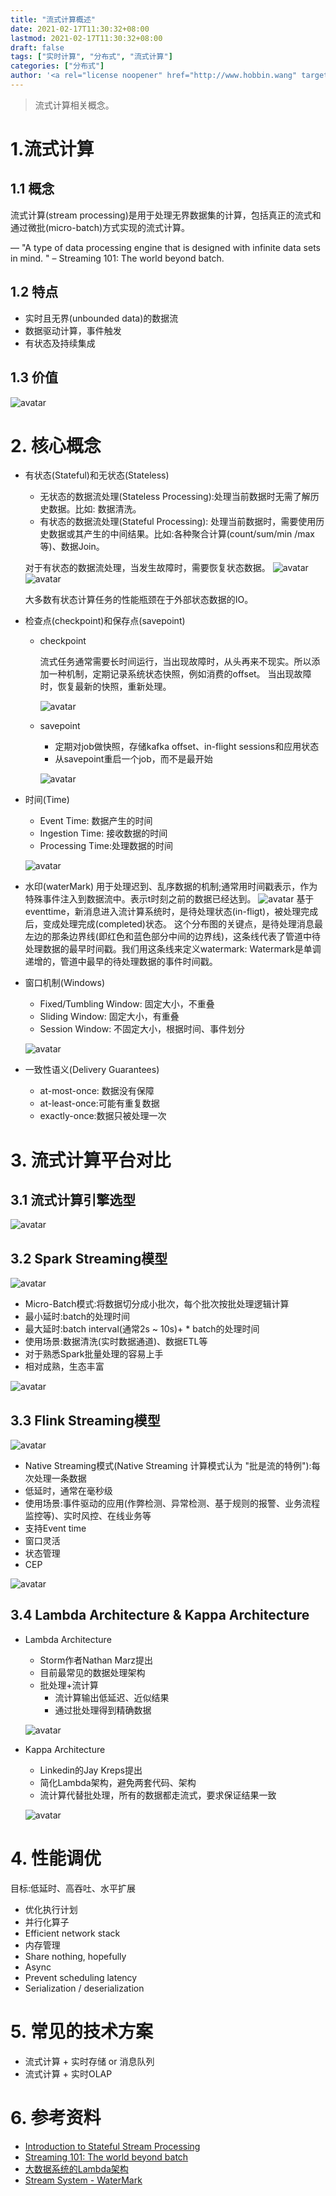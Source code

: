 ```yaml
---
title: "流式计算概述"
date: 2021-02-17T11:30:32+08:00
lastmod: 2021-02-17T11:30:32+08:00 
draft: false
tags: ["实时计算", "分布式", "流式计算"]
categories: ["分布式"]
author: '<a rel="license noopener" href="http://www.hobbin.wang" target="_blank">Hobbin</a>'
---
```


> 流式计算相关概念。

# 1.流式计算
## 1.1 概念
流式计算(stream processing)是用于处理无界数据集的计算，包括真正的流式和通过微批(micro-batch)方式实现的流式计算。

— "A type of data processing engine that is designed with infinite data sets in mind. " – Streaming 101: The world beyond
batch.

## 1.2 特点
* 实时且无界(unbounded data)的数据流 
* 数据驱动计算，事件触发 
* 有状态及持续集成

## 1.3 价值
![avatar](../../static/img/20210217/image2019-3-22_8_50_50.png)

# 2. 核心概念
* 有状态(Stateful)和无状态(Stateless)
    + 无状态的数据流处理(Stateless Processing):处理当前数据时无需了解历史数据。比如: 数据清洗。
    + 有状态的数据流处理(Stateful Processing): 处理当前数据时，需要使用历史数据或其产生的中间结果。比如:各种聚合计算(count/sum/min /max等)、数据Join。
    
    对于有状态的数据流处理，当发生故障时，需要恢复状态数据。
![avatar](../../static/img/20210217/image2019-3-21_10_19_41.png)![avatar](../../static/img/20210217/image2019-3-21_10_20_10.png)

  大多数有状态计算任务的性能瓶颈在于外部状态数据的IO。
* 检查点(checkpoint)和保存点(savepoint)
    +  checkpoint
        
        流式任务通常需要长时间运行，当出现故障时，从头再来不现实。所以添加一种机制，定期记录系统状态快照，例如消费的offset。 当出现故障时，恢复最新的快照，重新处理。
    
        ![avatar](../../static/img/20210217/image2019-3-21_10_13_44.png)
    + savepoint
        + 定期对job做快照，存储kafka offset、in-flight sessions和应用状态 
        + 从savepoint重启一个job，而不是最开始

        ![avatar](../../static/img/20210217/image2019-3-22_8_57_10.png)
* 时间(Time)
    + Event Time: 数据产生的时间 
    + Ingestion Time: 接收数据的时间 
    + Processing Time:处理数据的时间

    ![avatar](../../static/img/20210217/image2019-3-21_10_24_9.png)
* 水印(waterMark)
用于处理迟到、乱序数据的机制;通常用时间戳表示，作为特殊事件注入到数据流中。表示t时刻之前的数据已经达到。
![avatar](../../static/img/20210217/image2019-3-23_10_48_29.png)
基于eventtime，新消息进入流计算系统时，是待处理状态(in-fligt)，被处理完成后，变成处理完成(completed)状态。 
这个分布图的关键点，是待处理消息最左边的那条边界线(即红色和蓝色部分中间的边界线)，这条线代表了管道中待处理数据的最早时间戳。我们用这条线来定义watermark:
Watermark是单调递增的，管道中最早的待处理数据的事件时间戳。
* 窗口机制(Windows)
    + Fixed/Tumbling Window: 固定大小，不重叠 
    + Sliding Window: 固定大小，有重叠
    + Session Window: 不固定大小，根据时间、事件划分

    ![avatar](../../static/img/20210217/image2019-3-21_10_26_12.png)
* 一致性语义(Delivery Guarantees)
    + at-most-once: 数据没有保障 
    + at-least-once:可能有重复数据 
    + exactly-once:数据只被处理一次

# 3. 流式计算平台对比
## 3.1 流式计算引擎选型
![avatar](../../static/img/20210217/image2019-3-21_8_26_31.png)
## 3.2 Spark Streaming模型
![avatar](../../static/img/20210217/image2019-3-21_8_7_46.png)
* Micro-Batch模式:将数据切分成小批次，每个批次按批处理逻辑计算 
* 最小延时:batch的处理时间
* 最大延时:batch interval(通常2s ~ 10s)+ * batch的处理时间 
* 使用场景:数据清洗(实时数据通道)、数据ETL等 
* 对于熟悉Spark批量处理的容易上手
* 相对成熟，生态丰富

![avatar](../../static/img/20210217/image2019-3-22_8_38_7.png)

## 3.3 Flink Streaming模型
![avatar](../../static/img/20210217/image2019-3-21_8_8_30.png)
* Native Streaming模式(Native Streaming 计算模式认为 "批是流的特例"):每次处理一条数据 
* 低延时，通常在毫秒级 
* 使用场景:事件驱动的应用(作弊检测、异常检测、基于规则的报警、业务流程监控等)、实时风控、在线业务等 
* 支持Event time
* 窗口灵活 
* 状态管理 
* CEP

![avatar](../../static/img/20210217/image2019-3-22_8_38_51.png)

## 3.4 Lambda Architecture & Kappa Architecture
* Lambda Architecture
    + Storm作者Nathan Marz提出 
    + 目前最常见的数据处理架构 
    + 批处理+流计算
        + 流计算输出低延迟、近似结果
        + 通过批处理得到精确数据

    ![avatar](../../static/img/20210217/image2019-3-23_10_5_31.png)

* Kappa Architecture
    + Linkedin的Jay Kreps提出 
    + 简化Lambda架构，避免两套代码、架构 
    + 流计算代替批处理，所有的数据都走流式，要求保证结果一致

    ![avatar](../../static/img/20210217/image2019-3-23_10_38_4.png)

# 4. 性能调优
目标:低延时、高吞吐、水平扩展
* 优化执行计划
* 并行化算子
* Efficient network stack 
* 内存管理
* Share nothing, hopefully
* Async
* Prevent scheduling latency 
* Serialization / deserialization

# 5. 常见的技术方案
* 流式计算 + 实时存储 or 消息队列 
* 流式计算 + 实时OLAP

# 6. 参考资料
* [Introduction to Stateful Stream Processing](https://www.oreilly.com/library/view/stream-processing-with/9781491974285/ch01.html)
* [Streaming 101: The world beyond batch](https://www.oreilly.com/radar/the-world-beyond-batch-streaming-101/)
* [大数据系统的Lambda架构](https://zhuanlan.zhihu.com/p/20510974)
* [Stream System - WaterMark](https://developer.aliyun.com/article/682873)
